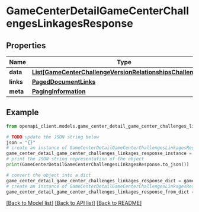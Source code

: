 # GameCenterDetailGameCenterChallengesLinkagesResponse


## Properties

Name | Type | Description | Notes
------------ | ------------- | ------------- | -------------
**data** | [**List[GameCenterChallengeVersionRelationshipsChallengeData]**](GameCenterChallengeVersionRelationshipsChallengeData.md) |  | 
**links** | [**PagedDocumentLinks**](PagedDocumentLinks.md) |  | 
**meta** | [**PagingInformation**](PagingInformation.md) |  | [optional] 

## Example

```python
from openapi_client.models.game_center_detail_game_center_challenges_linkages_response import GameCenterDetailGameCenterChallengesLinkagesResponse

# TODO update the JSON string below
json = "{}"
# create an instance of GameCenterDetailGameCenterChallengesLinkagesResponse from a JSON string
game_center_detail_game_center_challenges_linkages_response_instance = GameCenterDetailGameCenterChallengesLinkagesResponse.from_json(json)
# print the JSON string representation of the object
print(GameCenterDetailGameCenterChallengesLinkagesResponse.to_json())

# convert the object into a dict
game_center_detail_game_center_challenges_linkages_response_dict = game_center_detail_game_center_challenges_linkages_response_instance.to_dict()
# create an instance of GameCenterDetailGameCenterChallengesLinkagesResponse from a dict
game_center_detail_game_center_challenges_linkages_response_from_dict = GameCenterDetailGameCenterChallengesLinkagesResponse.from_dict(game_center_detail_game_center_challenges_linkages_response_dict)
```
[[Back to Model list]](../README.md#documentation-for-models) [[Back to API list]](../README.md#documentation-for-api-endpoints) [[Back to README]](../README.md)


